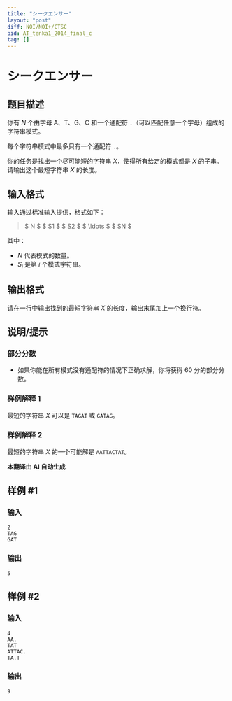 ```yaml
---
title: "シークエンサー"
layout: "post"
diff: NOI/NOI+/CTSC
pid: AT_tenka1_2014_final_c
tag: []
---
```


# シークエンサー

## 题目描述

你有 $N$ 个由字母 A、T、G、C 和一个通配符 `.`（可以匹配任意一个字母）组成的字符串模式。

每个字符串模式中最多只有一个通配符 `.`。

你的任务是找出一个尽可能短的字符串 $X$，使得所有给定的模式都是 $X$ 的子串。请输出这个最短字符串 $X$ 的长度。

## 输入格式

输入通过标准输入提供，格式如下：

> $ N $ $ S1 $ $ S2 $ $ \ldots $ $ SN $

其中：
- $N$ 代表模式的数量。
- $S_i$ 是第 $i$ 个模式字符串。

## 输出格式

请在一行中输出找到的最短字符串 $X$ 的长度，输出末尾加上一个换行符。

## 说明/提示

### 部分分数

- 如果你能在所有模式没有通配符的情况下正确求解，你将获得 $60$ 分的部分分数。

### 样例解释 1

最短的字符串 $X$ 可以是 `TAGAT` 或 `GATAG`。

### 样例解释 2

最短的字符串 $X$ 的一个可能解是 `AATTACTAT`。

 **本翻译由 AI 自动生成**

## 样例 #1

### 输入

```
2
TAG
GAT
```

### 输出

```
5
```

## 样例 #2

### 输入

```
4
AA.
TAT
ATTAC.
TA.T
```

### 输出

```
9
```

